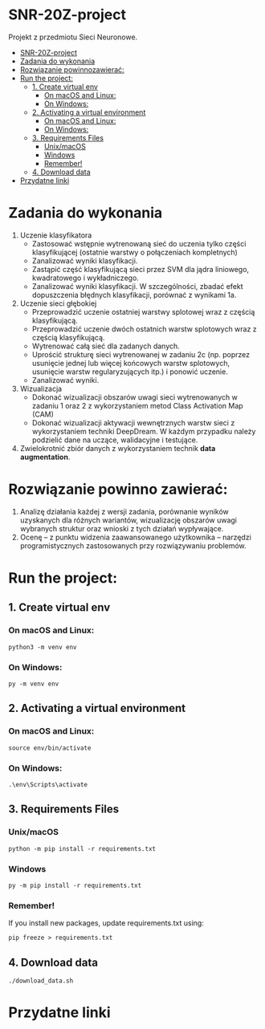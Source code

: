 # SNR-20Z-project
Projekt z przedmiotu Sieci Neuronowe.

- [SNR-20Z-project](#snr-20z-project)
- [Zadania do wykonania](#zadania-do-wykonania)
- [Rozwiązanie powinnozawierać:](#rozwiązanie-powinnozawierać)
- [Run the project:](#run-the-project)
  - [1. Create virtual env](#1-create-virtual-env)
    - [On macOS and Linux:](#on-macos-and-linux)
    - [On Windows:](#on-windows)
  - [2. Activating a virtual environment](#2-activating-a-virtual-environment)
    - [On macOS and Linux:](#on-macos-and-linux-1)
    - [On Windows:](#on-windows-1)
  - [3. Requirements Files](#3-requirements-files)
    - [Unix/macOS](#unixmacos)
    - [Windows](#windows)
    - [Remember!](#remember)
  - [4. Download data](#4-download-data)
- [Przydatne linki](#przydatne-linki)

# Zadania do wykonania

1. Uczenie klasyfikatora
   * Zastosować wstępnie wytrenowaną sieć do ​uczenia tylko części klasyfikującej (ostatnie warstwy o połączeniach kompletnych)
   * Zanalizować wyniki klasyfikacji.
   * Zastąpić część klasyfikującą sieci przez ​SVM dla jądra liniowego, kwadratowego i wykładniczego.
   * Zanalizować wyniki klasyfikacji. W szczególności, zbadać efekt dopuszczenia błędnych klasyfikacji, porównać z wynikami 1a.
2. Uczenie sieci głębokiej
   * Przeprowadzić uczenie ​ostatniej warstwy splotowej​ wraz z częścią klasyfikującą.
   * Przeprowadzić uczenie ​dwóch ostatnich warstw splotowych wraz z częścią klasyfikującą.
   * Wytrenować ​całą sieć​ dla zadanych danych.
   * Uprościć strukturę sieci wytrenowanej w zadaniu 2c (np. poprzez usunięcie jednej lub więcej końcowych warstw splotowych, usunięcie warstw regularyzujących itp.) i ponowić uczenie.
   * Zanalizować wyniki.
3. Wizualizacja
   * Dokonać ​wizualizacji obszarów uwagi sieci wytrenowanych w zadaniu 1 oraz 2 z wykorzystaniem metod Class Activation Map (CAM)
   * Dokonać​ wizualizacji aktywacji wewnętrznych warstw sieci z wykorzystaniem techniki DeepDream. W każdym przypadku należy podzielić dane na uczące, walidacyjne i testujące. 
4. ​Zwielokrotnić zbiór danych z wykorzystaniem technik **data augmentation**. 
    
# Rozwiązanie powinno zawierać:

1. Analizę działania każdej z wersji zadania, porównanie wyników uzyskanych dla różnych wariantów, wizualizację obszarów uwagi wybranych struktur oraz wnioski z tych działań wypływające.
2. Ocenę – z punktu widzenia zaawansowanego użytkownika – narzędzi programistycznych zastosowanych przy rozwiązywaniu problemów.
   
# Run the project:

## 1. Create virtual env
### On macOS and Linux:

`python3 -m venv env`

### On Windows:

`py -m venv env`

## 2. Activating a virtual environment
### On macOS and Linux:

`source env/bin/activate`

### On Windows:

`.\env\Scripts\activate`

## 3. Requirements Files
### Unix/macOS 

`python -m pip install -r requirements.txt`

### Windows

`py -m pip install -r requirements.txt`

### Remember!

If you install new packages, update requirements.txt using:

`pip freeze > requirements.txt`

## 4. Download data
`./download_data.sh`


# Przydatne linki




